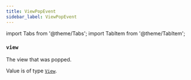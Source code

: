 ```yaml
---
title: ViewPopEvent
sidebar_label: ViewPopEvent
---
```

import Tabs from '@theme/Tabs';
import TabItem from '@theme/TabItem';

### `view`

The view that was popped.

Value is of type [`View`](/docs/controls/view).
